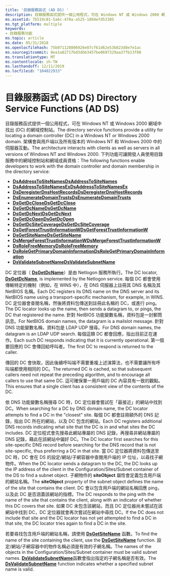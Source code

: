 ```yaml
---
title: '目錄服務函式 (AD DS) '
description: 目錄服務函式提供一個公用程式，可在 Windows NT 或 Windows 2000 網域中找出 (DC) 的網域控制站。
ms.assetid: 7b519c81-5a6c-470a-a525-1894efd53305
ms.tgt_platform: multiple
keywords:
- 目錄服務功能
ms.topic: article
ms.date: 05/31/2018
ms.openlocfilehash: 75b071128806926e07cf61d62e53b823d8e7e1ac
ms.sourcegitcommit: 8ea1a82717bd3dbb3457be0697329aa37fb13f08
ms.translationtype: MT
ms.contentlocale: zh-TW
ms.lasthandoff: 12/11/2019
ms.locfileid: "104022933"
---
```

# <a name="directory-service-functions-ad-ds"></a><span data-ttu-id="369b0-104">目錄服務函式 (AD DS) </span><span class="sxs-lookup"><span data-stu-id="369b0-104">Directory Service Functions (AD DS)</span></span>

<span data-ttu-id="369b0-105">目錄服務函式提供一個公用程式，可在 Windows NT 或 Windows 2000 網域中找出 (DC) 的網域控制站。</span><span class="sxs-lookup"><span data-stu-id="369b0-105">The directory service functions provide a utility for locating a domain controller (DC) in a Windows NT or Windows 2000 domain.</span></span> <span data-ttu-id="369b0-106">架構會與用戶端以及所有版本的 Windows NT 和 Windows 2000 中的伺服器互動。</span><span class="sxs-lookup"><span data-stu-id="369b0-106">The architecture interacts with clients as well as servers in all versions of Windows NT and Windows 2000.</span></span> <span data-ttu-id="369b0-107">下列功能可讓開發人員使用目錄服務中的網域控制站和網域成員資格：</span><span class="sxs-lookup"><span data-stu-id="369b0-107">The following functions enable developers to work with the domain controller and domain membership in the directory service:</span></span>

-   [<span data-ttu-id="369b0-108">**DsAddressToSiteNames**</span><span class="sxs-lookup"><span data-stu-id="369b0-108">**DsAddressToSiteNames**</span></span>](/windows/desktop/api/Dsgetdc/nf-dsgetdc-dsaddresstositenamesa)
-   [<span data-ttu-id="369b0-109">**DsAddressToSiteNamesEx**</span><span class="sxs-lookup"><span data-stu-id="369b0-109">**DsAddressToSiteNamesEx**</span></span>](/windows/desktop/api/Dsgetdc/nf-dsgetdc-dsaddresstositenamesexa)
-   [<span data-ttu-id="369b0-110">**DsDeregisterDnsHostRecords**</span><span class="sxs-lookup"><span data-stu-id="369b0-110">**DsDeregisterDnsHostRecords**</span></span>](/windows/desktop/api/Dsgetdc/nf-dsgetdc-dsderegisterdnshostrecordsa)
-   [<span data-ttu-id="369b0-111">**DsEnumerateDomainTrusts**</span><span class="sxs-lookup"><span data-stu-id="369b0-111">**DsEnumerateDomainTrusts**</span></span>](/windows/desktop/api/Dsgetdc/nf-dsgetdc-dsenumeratedomaintrustsa)
-   [<span data-ttu-id="369b0-112">**DsGetDcClose**</span><span class="sxs-lookup"><span data-stu-id="369b0-112">**DsGetDcClose**</span></span>](/windows/desktop/api/Dsgetdc/nf-dsgetdc-dsgetdcclosew)
-   [<span data-ttu-id="369b0-113">**DsGetDcName**</span><span class="sxs-lookup"><span data-stu-id="369b0-113">**DsGetDcName**</span></span>](/windows/desktop/api/DsGetDC/nf-dsgetdc-dsgetdcnamea)
-   [<span data-ttu-id="369b0-114">**DsGetDcNext**</span><span class="sxs-lookup"><span data-stu-id="369b0-114">**DsGetDcNext**</span></span>](/windows/desktop/api/Dsgetdc/nf-dsgetdc-dsgetdcnexta)
-   [<span data-ttu-id="369b0-115">**DsGetDcOpen**</span><span class="sxs-lookup"><span data-stu-id="369b0-115">**DsGetDcOpen**</span></span>](/windows/desktop/api/Dsgetdc/nf-dsgetdc-dsgetdcopena)
-   [<span data-ttu-id="369b0-116">**DsGetDcSiteCoverage**</span><span class="sxs-lookup"><span data-stu-id="369b0-116">**DsGetDcSiteCoverage**</span></span>](/windows/desktop/api/Dsgetdc/nf-dsgetdc-dsgetdcsitecoveragea)
-   [<span data-ttu-id="369b0-117">**DsGetForestTrustInformationW**</span><span class="sxs-lookup"><span data-stu-id="369b0-117">**DsGetForestTrustInformationW**</span></span>](/windows/desktop/api/Dsgetdc/nf-dsgetdc-dsgetforesttrustinformationw)
-   [<span data-ttu-id="369b0-118">**DsGetSiteName**</span><span class="sxs-lookup"><span data-stu-id="369b0-118">**DsGetSiteName**</span></span>](/windows/desktop/api/Dsgetdc/nf-dsgetdc-dsgetsitenamea)
-   [<span data-ttu-id="369b0-119">**DsMergeForestTrustInformationW**</span><span class="sxs-lookup"><span data-stu-id="369b0-119">**DsMergeForestTrustInformationW**</span></span>](/windows/desktop/api/Dsgetdc/nf-dsgetdc-dsmergeforesttrustinformationw)
-   [<span data-ttu-id="369b0-120">**DsRoleFreeMemory**</span><span class="sxs-lookup"><span data-stu-id="369b0-120">**DsRoleFreeMemory**</span></span>](/windows/desktop/api/Dsrole/nf-dsrole-dsrolefreememory)
-   [<span data-ttu-id="369b0-121">**DsRoleGetPrimaryDomainInformation**</span><span class="sxs-lookup"><span data-stu-id="369b0-121">**DsRoleGetPrimaryDomainInformation**</span></span>](/windows/desktop/api/Dsrole/nf-dsrole-dsrolegetprimarydomaininformation)
-   [<span data-ttu-id="369b0-122">**DsValidateSubnetName**</span><span class="sxs-lookup"><span data-stu-id="369b0-122">**DsValidateSubnetName**</span></span>](/windows/desktop/api/Dsgetdc/nf-dsgetdc-dsvalidatesubnetnamea)

<span data-ttu-id="369b0-123">DC 定位器（ [**DsGetDcName**](/windows/desktop/api/DsGetDC/nf-dsgetdc-dsgetdcnamea)）是由 Netlogon 服務所執行。</span><span class="sxs-lookup"><span data-stu-id="369b0-123">The DC locator, [**DsGetDcName**](/windows/desktop/api/DsGetDC/nf-dsgetdc-dsgetdcnamea), is implemented by the Netlogon service.</span></span> <span data-ttu-id="369b0-124">每個 DC 都會使用傳輸特定的機制（例如，在 WINS 中），在 DNS 伺服器上註冊其 DNS 名稱及其 NetBIOS 名稱。</span><span class="sxs-lookup"><span data-stu-id="369b0-124">Each DC registers its DNS name on the DNS server and its NetBIOS name using a transport-specific mechanism, for example, in WINS.</span></span> <span data-ttu-id="369b0-125">DC 定位器會查閱名稱，然後將資料包傳送到註冊此名稱的 DC，或進行 ping。</span><span class="sxs-lookup"><span data-stu-id="369b0-125">The DC locator looks up the name, then sends a datagram to, or pings, the DC that registered the name.</span></span> <span data-ttu-id="369b0-126">針對 NetBIOS 功能變數名稱，資料包是一封郵筒訊息。</span><span class="sxs-lookup"><span data-stu-id="369b0-126">For NetBIOS domain names, the datagram is a mailslot message.</span></span> <span data-ttu-id="369b0-127">針對 DNS 功能變數名稱，資料包是 LDAP UDP 搜尋。</span><span class="sxs-lookup"><span data-stu-id="369b0-127">For DNS domain names, the datagram is an LDAP UDP search.</span></span> <span data-ttu-id="369b0-128">每個這類 DC 都會回應，指出目前正在運作。</span><span class="sxs-lookup"><span data-stu-id="369b0-128">Each such DC responds indicating that it is currently operational.</span></span> <span data-ttu-id="369b0-129">第一個要回應的 DC 會傳回給呼叫者。</span><span class="sxs-lookup"><span data-stu-id="369b0-129">The first DC to respond is returned to the caller.</span></span>

<span data-ttu-id="369b0-130">傳回的 DC 會快取，因此後續呼叫端不需要重複上述演算法，也不需要讓所有呼叫端都使用相同的 DC。</span><span class="sxs-lookup"><span data-stu-id="369b0-130">The returned DC is cached, so that subsequent callers need not repeat the preceding algorithm, and to encourage all callers to use that same DC.</span></span> <span data-ttu-id="369b0-131">這可確保單一用戶端的 DC 內容具有一致的觀點。</span><span class="sxs-lookup"><span data-stu-id="369b0-131">This ensures that a single client has a consistent view of the contents of the DC.</span></span>

<span data-ttu-id="369b0-132">依 DNS 功能變數名稱搜尋 DC 時，DC 定位器會嘗試在「最接近」的網站中找到 DC。</span><span class="sxs-lookup"><span data-stu-id="369b0-132">When searching for a DC by DNS domain name, the DC locator attempts to find a DC in the "closest" site.</span></span> <span data-ttu-id="369b0-133">每個 DC 都會註冊額外的 DNS 記錄，指出 DC 所在的網站，以及 DC 包含的網站。</span><span class="sxs-lookup"><span data-stu-id="369b0-133">Each DC registers additional DNS records indicating what site that the DC is in and what sites the DC includes.</span></span> <span data-ttu-id="369b0-134">DC 定位程式會先搜尋此網站專屬的 DNS 記錄，再搜尋非網站專屬的 DNS 記錄，藉此在該網站中偏好 DC。</span><span class="sxs-lookup"><span data-stu-id="369b0-134">The DC locator first searches for this site-specific DNS record before searching for the DNS record that is not site-specific, thus preferring a DC in that site.</span></span> <span data-ttu-id="369b0-135">當 DC 定位器將資料包傳送至 DC 時，DC 會在 DS 的設定/網站/子網容器中查閱用戶端的 IP 位址，以尋找子網物件。</span><span class="sxs-lookup"><span data-stu-id="369b0-135">When the DC locator sends a datagram to the DC, the DC looks up the IP address of the client in the Configuration/Sites/Subnet container of the DS to find a subnet object.</span></span> <span data-ttu-id="369b0-136">子網物件的 **siteObject** 屬性會定義包含用戶端的網站名稱。</span><span class="sxs-lookup"><span data-stu-id="369b0-136">The **siteObject** property of the subnet object defines the name of the site that contains the client.</span></span> <span data-ttu-id="369b0-137">DC 會以包含用戶端的網站名稱回應 ping，以及此 DC 是否涵蓋該網站的指標。</span><span class="sxs-lookup"><span data-stu-id="369b0-137">The DC responds to the ping with the name of the site that contains the client, along with an indicator of whether this DC covers that site.</span></span> <span data-ttu-id="369b0-138">如果 DC 未包含該網站，而且 DC 定位器尚未嘗試在該網站中找到 DC，DC 定位器就會再次嘗試在網站中尋找 DC。</span><span class="sxs-lookup"><span data-stu-id="369b0-138">If the DC does not include that site and the DC locator has not yet attempted to find a DC in that site, the DC locator tries again to find a DC in the site.</span></span>

<span data-ttu-id="369b0-139">若要尋找包含用戶端的網站名稱，請使用 [**DsGetSiteName**](/windows/desktop/api/Dsgetdc/nf-dsgetdc-dsgetsitenamea) 函數。</span><span class="sxs-lookup"><span data-stu-id="369b0-139">To find the name of the site containing the client, use the [**DsGetSiteName**](/windows/desktop/api/Dsgetdc/nf-dsgetdc-dsgetsitenamea) function.</span></span> <span data-ttu-id="369b0-140">設定/網站/子網容器中的物件名稱必須是有效的子網名稱。</span><span class="sxs-lookup"><span data-stu-id="369b0-140">The names of the objects in the Configuration/Sites/Subnet container must be valid subnet names.</span></span> <span data-ttu-id="369b0-141">[**DsValidateSubnetName**](/windows/desktop/api/Dsgetdc/nf-dsgetdc-dsvalidatesubnetnamea)函數會指出指定的子網名稱是否有效。</span><span class="sxs-lookup"><span data-stu-id="369b0-141">The [**DsValidateSubnetName**](/windows/desktop/api/Dsgetdc/nf-dsgetdc-dsvalidatesubnetnamea) function indicates whether a specified subnet name is valid.</span></span>

 

 




